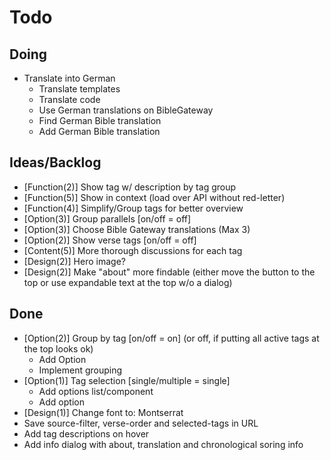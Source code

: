 # Todo

## Doing

- Translate into German
    - Translate templates
    - Translate code
    - Use German translations on BibleGateway
    - Find German Bible translation
    - Add German Bible translation

## Ideas/Backlog

- [Function(2)] Show tag w/ description by tag group
- [Function(5)] Show in context (load over API without red-letter)
- [Function(4)] Simplify/Group tags for better overview
- [Option(3)] Group parallels [on/off = off]
- [Option(3)] Choose Bible Gateway translations (Max 3)
- [Option(2)] Show verse tags [on/off = off]
- [Content(5)] More thorough discussions for each tag
- [Design(2)] Hero image?
- [Design(2)] Make "about" more findable (either move the button to the top or use expandable text at the top w/o a dialog)



## Done
- [Option(2)] Group by tag [on/off = on] (or off, if putting all active tags at the top looks ok)
    - Add Option
    - Implement grouping
- [Option(1)] Tag selection [single/multiple = single]
    - Add options list/component
    - Add option
- [Design(1)] Change font to: Montserrat
- Save source-filter, verse-order and selected-tags in URL
- Add tag descriptions on hover
- Add info dialog with about, translation and chronological soring info